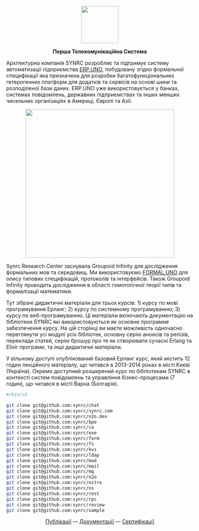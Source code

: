 
<p align="center">
<picture>
<source media="(prefers-color-scheme: dark)" srcset="https://avatars.githubusercontent.com/u/661709?s=400&u=1df50b027401b925d0bfe5d347f362930144de6f&v=4">
<img src="https://avatars.githubusercontent.com/u/661709?s=400&u=1df50b027401b925d0bfe5d347f362930144de6f&v=1" width=100 lt="N2O.DEV">
</picture>
</p>

<p align="center"><strong> Перша Телекомунікаційна Система </strong></p>

<P>Архітектурна компанія SYNRC розробляє та підтримує систему автоматизації підприємства <a href="https://github.com/erpuno">ERP.UNO</a>, побудовану згідно формальної специфікації яка призначена для розробки багатофункціональних гетерогенних платформ для додатків та сервісів на основі шини та розподіленої бази даних. ERP.UNO уже використовується у банках, системах повідомлень, державних підприємствах та інших менших чисельних організаціях в Америці, Європі та Азії. </p>

<p align="center"><img src="https://n2o.dev/DEV.png?v=1" width=400/></p>

<p>Synrc Research Center заснувала Groupoid Infinity для дослідження формальних мов та середовищ.
   Ми використовуємо <a href="https://github.com/groupoid/">FORMAL.UNO</a> для опису типових специфікацій,
   протоколів та інтерфейсів. Також Groupoid Infinity проводить дослідження в області
   гомотопічної теорії типів та формалізації математики.</p>

<p>Тут зібрані дидактичні матеріали для трьох курсів: 1) курсу по мові програмування Ерланг; 2) курсу по системному програмуванню; 3) курсу по веб-програмуванню. Ці матеріали включають документацію на бібліотеки SYNRC які використовуються як основне програмне забезпечення курсу. На цій сторінці ви маєте можливість одночасно переглянути усі модулі усіх бібліотек, основну серію анонсів та релізів, переклади статей, серію брошур про те як створювати сучасні Erlang та Elixir програми, та інші дидактичні матеріали.</p>

<p>У вільному доступі опублікований базовий Ерланг курс, який містить 12 годин лекційного матеріалу, що читався в 2013-2014 роках в місті Києві (Україна). Окремо доступний розширений курс по бібліотекам SYNRC в контексті систем повідомлень та управління бізнес-процесами (7 годин), що читався в місті Варна (Болгарія).</p>

```sh
#/bin/sh

git clone git@github.com:synrc/chat
git clone git@github.com:synrc/synrc.com
git clone git@github.com:synrc/n2o.dev
git clone git@github.com:synrc/bpe
git clone git@github.com:synrc/ca
git clone git@github.com:synrc/exe
git clone git@github.com:synrc/form
git clone git@github.com:synrc/fs
git clone git@github.com:synrc/kvs
git clone git@github.com:synrc/ldap
git clone git@github.com:synrc/mad
git clone git@github.com:synrc/mail
git clone git@github.com:synrc/mq
git clone git@github.com:synrc/n2o
git clone git@github.com:synrc/nitro
git clone git@github.com:synrc/ns
git clone git@github.com:synrc/rest
git clone git@github.com:synrc/rpc
git clone git@github.com:synrc/review
git clone git@github.com:synrc/sample
```

<p align="center">
<a href="https://n2o.dev/ua/books/index.html">Публікації</a> —
<a href="https://n2o.dev/ua/">Документації</a> —
<a href="https://n2o.dev/ua/pro/">Сертифікації</a>
</p>
